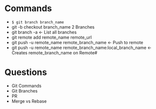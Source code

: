 # Commands

- `$ git branch branch_name`
- git -b checkout branch_name
2 Branches 
- git branch -a <- List all branches
- git remote add remote_name remote_url
- git push -u remote_name remote_branch_name <- Push to remote
- git push -u remote_name remote_branch_name:local_branch_name <- Creates remote_branch_name on Remote# 

#  Questions

- Git Commands
- Git Branches
- PR
- Merge vs Rebase